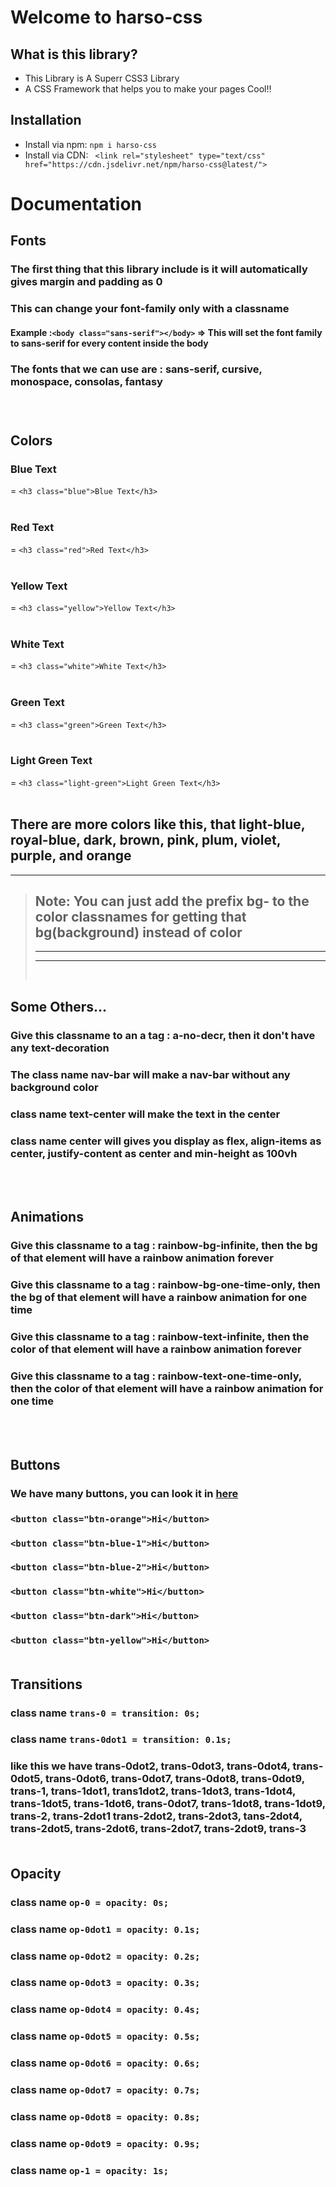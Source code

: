 # Welcome to harso-css 
## What is this library?
* This Library is A Superr CSS3 Library
* A CSS Framework that helps you to make your pages Cool!!

## Installation
* Install via npm: ```npm i harso-css```
* Install via CDN: ``` <link rel="stylesheet" type="text/css" href="https://cdn.jsdelivr.net/npm/harso-css@latest/">```

# Documentation <br>
### <h2>Fonts</h2>
### The first thing that this library include is it will automatically gives margin and padding as 0
### This can change your font-family only with a classname
#### Example :``` <body class="sans-serif"></body> ``` => This will set the font family to sans-serif for every content inside the body
### The fonts that we can use are : sans-serif, cursive, monospace, consolas, fantasy
### <br>
### <h2>Colors</h2>
### <h3>Blue Text</h3> = ``` <h3 class="blue">Blue Text</h3> ```<br><br>
### <h3>Red Text</h3> = ``` <h3 class="red">Red Text</h3> ```<br><br>
### <h3>Yellow Text</h3> = ``` <h3 class="yellow">Yellow Text</h3> ```<br><br>
### <h3>White Text</h3> = ``` <h3 class="white">White Text</h3> ```<br><br>
### <h3>Green Text</h3> = ``` <h3 class="green">Green Text</h3> ```<br><br>
### <h3>Light Green Text</h3> = ``` <h3 class="light-green">Light Green Text</h3> ```<br><br>
### <h2>There are more colors like this, that light-blue</span>, <span>royal-blue</span>, <span>dark</span>, <span>brown</span>, <span>pink</span>, <span>plum</span>, <span>violet</span>, <span>purple</span>, <span></span> and <span>orange</span></h2><hr>
> ### <h2>Note: You can just add the prefix bg- to the color classnames for getting that bg(background) instead of color</h2><hr><hr><br>

### <h2>Some Others...</h2>
### <h3>Give this classname to an a tag : a-no-decr, then it don't have any text-decoration</h3>
### <h3>The class name nav-bar will make a nav-bar without any background color</h3>
### <h3>class name text-center will make the text in the center</h3>
### <h3>class name center will gives you display as flex, align-items as center, justify-content as center and min-height as 100vh</h3><br><br>

### <h2>Animations</h2>
### <h3>Give this classname to a tag : rainbow-bg-infinite, then the bg of that element will have a rainbow animation forever</h3>
### <h3>Give this classname to a tag : rainbow-bg-one-time-only, then the bg of that element will have a rainbow animation for one time</h3>
### <h3>Give this classname to a tag : rainbow-text-infinite, then the color of that element will have a rainbow animation forever</h3>
### <h3>Give this classname to a tag : rainbow-text-one-time-only, then the color of that element will have a rainbow animation for one time</h3><br><br>

### <h2>Buttons</h2>
### <h3>We have many buttons, you can look it in <a href="https://harso-css.github.io/harso-css/buttons.html">here</a></h3>
### ```<button class="btn-orange">Hi</button>```
### ```<button class="btn-blue-1">Hi</button>```
### ```<button class="btn-blue-2">Hi</button>```
### ```<button class="btn-white">Hi</button>```
### ```<button class="btn-dark">Hi</button>```
### ```<button class="btn-yellow">Hi</button>```<br><br>

### <h2>Transitions</h2>
### class name ```trans-0 = transition: 0s;```
### class name ```trans-0dot1 = transition: 0.1s;```
### like this we have trans-0dot2, trans-0dot3, trans-0dot4, trans-0dot5, trans-0dot6, trans-0dot7, trans-0dot8, trans-0dot9, trans-1, trans-1dot1, trans1dot2, trans-1dot3, trans-1dot4, trans-1dot5, trans-1dot6, trans-0dot7, trans-1dot8, trans-1dot9, trans-2, trans-2dot1 trans-2dot2, trans-2dot3, tans-2dot4, trans-2dot5, trans-2dot6, trans-2dot7, trans-2dot9, trans-3 <br><br>

### <h2>Opacity</h2>
### class name ```op-0 = opacity: 0s;```
### class name ```op-0dot1 = opacity: 0.1s;```
### class name ```op-0dot2 = opacity: 0.2s;```
### class name ```op-0dot3 = opacity: 0.3s;```
### class name ```op-0dot4 = opacity: 0.4s;```
### class name ```op-0dot5 = opacity: 0.5s;```
### class name ```op-0dot6 = opacity: 0.6s;```
### class name ```op-0dot7 = opacity: 0.7s;```
### class name ```op-0dot8 = opacity: 0.8s;```
### class name ```op-0dot9 = opacity: 0.9s;```
### class name ```op-1 = opacity: 1s;```
